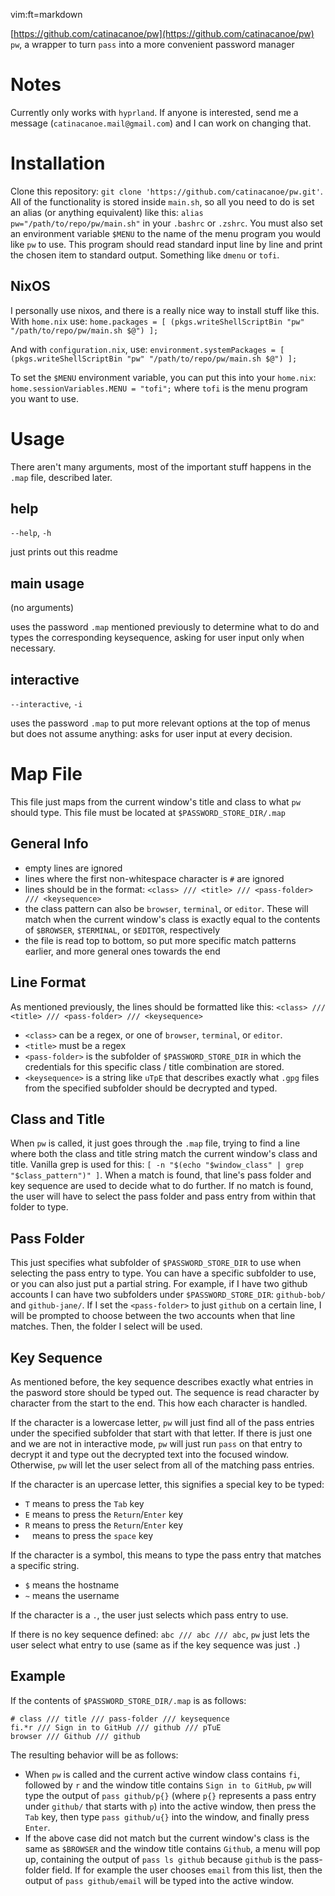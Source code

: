 vim:ft=markdown

[https://github.com/catinacanoe/pw](https://github.com/catinacanoe/pw)
`pw`, a wrapper to turn `pass` into a more convenient password manager

# Notes
  Currently only works with `hyprland`. If anyone is interested, send me a message (`catinacanoe.mail@gmail.com`) and I can work on changing that.

# Installation

  Clone this repository: `git clone 'https://github.com/catinacanoe/pw.git'`.
  All of the functionality is stored inside `main.sh`, so all you need to do is set an alias (or anything equivalent) like this: `alias pw="/path/to/repo/pw/main.sh"` in your `.bashrc` or `.zshrc`.
  You must also set an environment variable `$MENU` to the name of the menu program you would like `pw` to use. This program should read standard input line by line and print the chosen item to standard output. Something like `dmenu` or `tofi`.

## NixOS

   I personally use nixos, and there is a really nice way to install stuff like this. With `home.nix` use:
   `home.packages = [ (pkgs.writeShellScriptBin "pw" "/path/to/repo/pw/main.sh $@") ];`

   And with `configuration.nix`, use:
   `environment.systemPackages = [ (pkgs.writeShellScriptBin "pw" "/path/to/repo/pw/main.sh $@") ];`
   
   To set the `$MENU` environment variable, you can put this into your `home.nix`:
   `home.sessionVariables.MENU = "tofi";` where `tofi` is the menu program you want to use.

# Usage

  There aren't many arguments, most of the important stuff happens in the `.map` file, described later.

## help

   `--help`, `-h`

   just prints out this readme

## main usage

   (no arguments)

   uses the password `.map` mentioned previously to determine what to do and types the corresponding keysequence, asking for user input only when necessary.

## interactive

   `--interactive`, `-i`

   uses the password `.map` to put more relevant options at the top of menus but does not assume anything: asks for user input at every decision.

# Map File

  This file just maps from the current window's title and class to what `pw` should type. This file must be located at `$PASSWORD_STORE_DIR/.map`

## General Info

   - empty lines are ignored
   - lines where the first non-whitespace character is `#` are ignored
   - lines should be in the format: `<class> /// <title> /// <pass-folder> /// <keysequence>`
   - the class pattern can also be `browser`, `terminal`, or `editor`. These will match when the current window's class is exactly equal to the contents of `$BROWSER`, `$TERMINAL`, or `$EDITOR`, respectively
   - the file is read top to bottom, so put more specific match patterns earlier, and more general ones towards the end

## Line Format

   As mentioned previously, the lines should be formatted like this: `<class> /// <title> /// <pass-folder> /// <keysequence>`

   - `<class>` can be a regex, or one of `browser`, `terminal`, or `editor`. 
   - `<title>` must be a regex
   - `<pass-folder>` is the subfolder of `$PASSWORD_STORE_DIR` in which the credentials for this specific class / title combination are stored.
   - `<keysequence>` is a string like `uTpE` that describes exactly what `.gpg` files from the specified subfolder should be decrypted and typed.

## Class and Title

   When `pw` is called, it just goes through the `.map` file, trying to find a line where both the class and title string match the current window's class and title. Vanilla grep is used for this: `[ -n "$(echo "$window_class" | grep "$class_pattern")" ]`. When a match is found, that line's pass folder and key sequence are used to decide what to do further. If no match is found, the user will have to select the pass folder and pass entry from within that folder to type.

## Pass Folder

   This just specifies what subfolder of `$PASSWORD_STORE_DIR` to use when selecting the pass entry to type. You can have a specific subfolder to use, or you can also just put a partial string. For example, if I have two github accounts I can have two subfolders under `$PASSWORD_STORE_DIR`: `github-bob/` and `github-jane/`. If I set the `<pass-folder>` to just `github` on a certain line, I will be prompted to choose between the two accounts when that line matches. Then, the folder I select will be used.

## Key Sequence

   As mentioned before, the key sequence describes exactly what entries in the pasword store should be typed out. The sequence is read character by character from the start to the end. This how each character is handled.

   If the character is a lowercase letter, `pw` will just find all of the pass entries under the specified subfolder that start with that letter. If there is just one and we are not in interactive mode, `pw` will just run `pass` on that entry to decrypt it and type out the decrypted text into the focused window. Otherwise, `pw` will let the user select from all of the matching pass entries.

   If the character is an upercase letter, this signifies a special key to be typed:
   - `T` means to press the `Tab` key
   - `E` means to press the `Return`/`Enter` key
   - `R` means to press the `Return`/`Enter` key
   - ` ` means to press the `space` key

   If the character is a symbol, this means to type the pass entry that matches a specific string.
   - `$` means the hostname
   - `~` means the username

   If the character is a `.`, the user just selects which pass entry to use.

   If there is no key sequence defined: `abc /// abc /// abc`, `pw` just lets the user select what entry to use (same as if the key sequence was just `.`)

## Example

   If the contents of `$PASSWORD_STORE_DIR/.map` is as follows:
   ```
   # class /// title /// pass-folder /// keysequence
   fi.*r /// Sign in to GitHub /// github /// pTuE
   browser /// Github /// github
   ```

   The resulting behavior will be as follows:

   - When `pw` is called and the current active window class contains `fi`, followed by `r` and the window title contains `Sign in to GitHub`, `pw` will type the output of `pass github/p{}` (where `p{}` represents a pass entry under `github/` that starts with `p`) into the active window, then press the `Tab` key, then type `pass github/u{}` into the window, and finally press `Enter`.
   - If the above case did not match but the current window's class is the same as `$BROWSER` and the window title contains `Github`, a menu will pop up, containing the output of `pass ls github` because `github` is the pass-folder field. If for example the user chooses `email` from this list, then the output of `pass github/email` will be typed into the active window.
